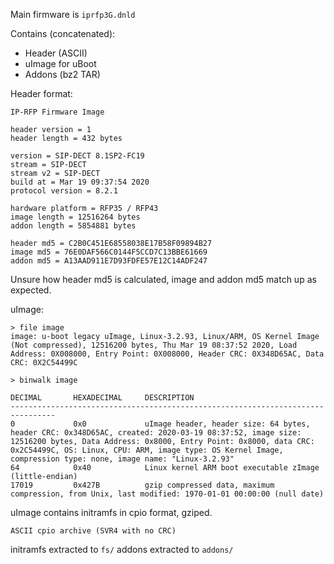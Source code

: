 Main firmware is `iprfp3G.dnld`

Contains (concatenated):
* Header (ASCII)
* uImage for uBoot
* Addons (bz2 TAR)

Header format:
```
IP-RFP Firmware Image

header version = 1
header length = 432 bytes

version = SIP-DECT 8.1SP2-FC19
stream = SIP-DECT
stream v2 = SIP-DECT
build at = Mar 19 09:37:54 2020
protocol version = 8.2.1

hardware platform = RFP35 / RFP43
image length = 12516264 bytes
addon length = 5854881 bytes

header md5 = C2B0C451E68558038E17B58F09894B27
image md5 = 76E0DAF566C0144F5CCD7C13BBE61669
addon md5 = A13AAD911E7D93FDFE57E12C14ADF247
```

Unsure how header md5 is calculated,
image and addon md5 match up as expected.

uImage:
```
> file image
image: u-boot legacy uImage, Linux-3.2.93, Linux/ARM, OS Kernel Image (Not compressed), 12516200 bytes, Thu Mar 19 08:37:52 2020, Load Address: 0X008000, Entry Point: 0X008000, Header CRC: 0X348D65AC, Data CRC: 0X2C54499C

> binwalk image

DECIMAL       HEXADECIMAL     DESCRIPTION
--------------------------------------------------------------------------------
0             0x0             uImage header, header size: 64 bytes, header CRC: 0x348D65AC, created: 2020-03-19 08:37:52, image size: 12516200 bytes, Data Address: 0x8000, Entry Point: 0x8000, data CRC: 0x2C54499C, OS: Linux, CPU: ARM, image type: OS Kernel Image, compression type: none, image name: "Linux-3.2.93"
64            0x40            Linux kernel ARM boot executable zImage (little-endian)
17019         0x427B          gzip compressed data, maximum compression, from Unix, last modified: 1970-01-01 00:00:00 (null date)
```

uImage contains initramfs in cpio format, gziped.
```
ASCII cpio archive (SVR4 with no CRC)
```

initramfs extracted to `fs/`
addons extracted to `addons/`